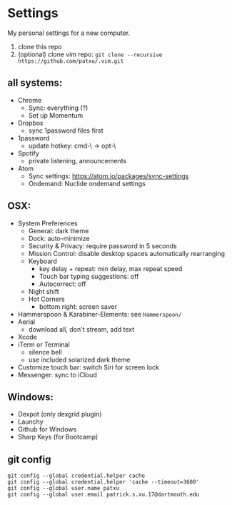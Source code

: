 # Settings

My personal settings for a new computer.

1. clone this repo
2. (optional) clone vim repo: `git clone --recursive https://github.com/patxu/.vim.git`

## all systems:
- Chrome  
  - Sync: everything (?)
  - Set up Momentum
- Dropbox
  - sync 1password files first
- 1password
  - update hotkey: cmd-\ -> opt-\
- Spotify
  - private listening, announcements
- Atom
  - Sync settings: https://atom.io/packages/sync-settings
  - Ondemand: Nuclide ondemand settings

## OSX:
- System Preferences
  - General: dark theme
  - Dock: auto-minimize
  - Security & Privacy: require password in 5 seconds
  - Mission Control: disable desktop spaces automatically rearranging
  - Keyboard
    - key delay + repeat: min delay, max repeat speed
    - Touch bar typing suggestions: off
    - Autocorrect: off
  - Night shift
  - Hot Corners
    - bottom right: screen saver
- Hammerspoon & Karabiner-Elements: see `Hammerspoon/`
- Aerial
  - download all, don't stream, add text
- Xcode
- iTerm or Terminal
    - silence bell
    - use included solarized dark theme
- Customize touch bar: switch Siri for screen lock
- Messenger: sync to iCloud

## Windows:
- Dexpot (only dexgrid plugin)
- Launchy  
- Github for Windows  
- Sharp Keys (for Bootcamp)

## git config
`git config --global credential.helper cache`  
`git config --global credential.helper 'cache --timeout=3600'`  
`git config --global user.name patxu`  
`git config --global user.email patrick.s.xu.17@dartmouth.edu`  
